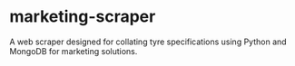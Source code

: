 # marketing-scraper
A web scraper designed for collating tyre specifications using Python and MongoDB for marketing solutions. 
